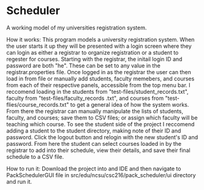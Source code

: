 # Scheduler
A working model of my universities registration system.

How it works:
This program models a university registration system. When the user starts it up they will be presented with a login screen where they
can login as either a registrar to organize registration or a student to regester for courses. Starting with the registrar, the initail 
login ID and password are both "he". These can be set to any value in the registrar.properties file. Once logged in as the registrar the
user can then load in from file or manually add students, faculty memebers, and courses from each of their respective panels, accessible
from the top menu bar. I reccomend loading in the students from "test-files/student_records.txt", faculty from "test-files/faculty_records
.txt", and courses from "test-flies/course_records.txt" to get a general idea of how the system works. From there the registrar can manually manipulate
the lists of students, faculty, and courses; save them to CSV files; or assign which faculty will be teaching which course. To see the student 
side of the project I reccomend adding a student to the student directory, making note of their ID and password. Click the logout button and 
relogin with the new student's ID and password. From here the student can select courses loaded in by the registrar to add into their schedule, view
their details, and save their final schedule to a CSV file.

How to run it:
Download the project into and IDE and then navigate to PackSchedulerGUI file in src/edu/ncsu/csc216/pack_scheduler/ui directory and run it.
